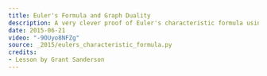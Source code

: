 ```yaml
---
title: Euler's Formula and Graph Duality
description: A very clever proof of Euler's characteristic formula using spanning trees.
date: 2015-06-21
video: "-9OUyo8NFZg"
source: _2015/eulers_characteristic_formula.py
credits:
- Lesson by Grant Sanderson
---
```

